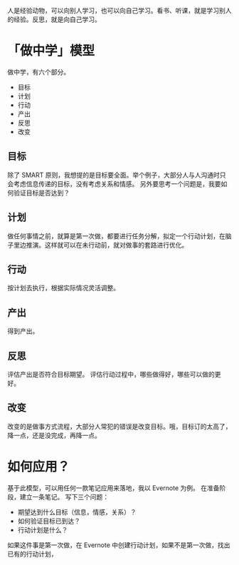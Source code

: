 人是经验动物，可以向别人学习，也可以向自己学习。看书、听课，就是学习别人的经验。反思，就是向自己学习。

# 「做中学」模型
做中学，有六个部分。
* 目标
* 计划
* 行动
* 产出
* 反思
* 改变

## 目标
除了 SMART 原则，我想提的是目标要全面。举个例子，大部分人与人沟通时只会考虑信息传递的目标，没有考虑关系和情感。
另外要思考一个问题是，我要如何验证目标是否达到？

## 计划
做任何事情之前，就算是第一次做，都要进行任务分解，拟定一个行动计划，在脑子里边推演。这样就可以在未行动前，就对做事的套路进行优化。

## 行动
按计划去执行，根据实际情况灵活调整。

## 产出
得到产出。

## 反思
评估产出是否符合目标期望。
评估行动过程中，哪些做得好，哪些可以做的更好。

## 改变
改变的是做事方式流程，大部分人常犯的错误是改变目标。哦，目标订的太高了，降一点，还是没完成，再降一点。

# 如何应用？
基于此模型，可以用任何一款笔记应用来落地，我以 Evernote 为例。
在准备阶段，建立一条笔记。
写下三个问题：
* 期望达到什么目标（信息，情感，关系）？
* 如何验证目标已到达？
* 行动计划是什么？

如果这件事是第一次做，在 Evernote 中创建行动计划，如果不是第一次做，找出已有的行动计划，



